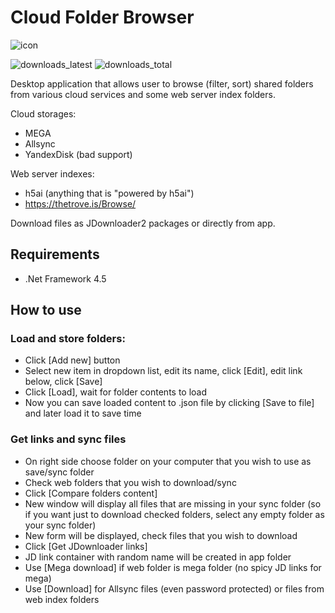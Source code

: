 # Cloud Folder Browser

![icon](https://i.imgur.com/jy2KCG1.png) 

![downloads_latest](https://img.shields.io/github/downloads/ptrsuder/cloud-folder-browser/latest/total.svg?color=magenta)
![downloads_total](https://img.shields.io/github/downloads/ptrsuder/cloud-folder-browser/total.svg?label=downloads%40total)

Desktop application that allows user to browse (filter, sort) shared folders from various cloud services and some web server index folders. 

Cloud storages:
* MEGA
* Allsync
* YandexDisk (bad support)

Web server indexes:
* h5ai (anything that is "powered by h5ai")
* https://thetrove.is/Browse/

Download files as JDownloader2 packages or directly from app.

## Requirements
* .Net Framework 4.5

## How to use
### Load and store folders:
* Click [Add new] button
* Select new item in dropdown list, edit its name, click [Edit], edit link below, click [Save]
* Click [Load], wait for folder contents to load
* Now you can save loaded content to .json file by clicking [Save to file] and later load it to save time
### Get links and sync files
* On right side choose folder on your computer that you wish to use as save/sync folder
* Check web folders that you wish to download/sync
* Click [Compare folders content]
* New window will display all files that are missing in your sync folder (so if you want just to download checked folders, select any empty folder as your sync folder)
* New form will be displayed, check files that you wish to download
* Click [Get JDownloader links]
* JD link container with random name will be created in app folder
* Use [Mega download] if web folder is mega folder (no spicy JD links for mega)
* Use [Download] for Allsync files (even password protected) or files from web index folders
